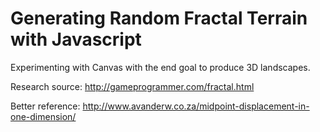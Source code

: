 # Generating Random Fractal Terrain with Javascript

Experimenting with Canvas with the end goal to produce 3D landscapes.

Research source: http://gameprogrammer.com/fractal.html

Better reference: http://www.avanderw.co.za/midpoint-displacement-in-one-dimension/
